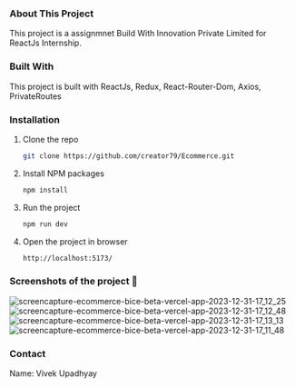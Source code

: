 ### About This Project
This project is a assignmnet Build With Innovation Private Limited for ReactJs Internship.

### Built With
This project is built with ReactJs, Redux,  React-Router-Dom, Axios, PrivateRoutes

### Installation
1. Clone the repo
   ```sh
   git clone https://github.com/creator79/Ecommerce.git
    ```
2. Install NPM packages
    ```sh
    npm install
    ```
3. Run the project
    ```sh
    npm run dev
    ```
4. Open the project in browser
    ```sh
    http://localhost:5173/
    ```

### Screenshots of the project 📸
![screencapture-ecommerce-bice-beta-vercel-app-2023-12-31-17_12_25](https://github.com/creator79/Ecommerce/assets/72148636/283492b6-2a27-4149-a44b-575221408707)
![screencapture-ecommerce-bice-beta-vercel-app-2023-12-31-17_12_48](https://github.com/creator79/Ecommerce/assets/72148636/aa9c51b7-a509-424f-8f00-4b96e39b2492)
![screencapture-ecommerce-bice-beta-vercel-app-2023-12-31-17_13_13](https://github.com/creator79/Ecommerce/assets/72148636/bebce6a2-3651-4416-996b-59013eac54ca)
![screencapture-ecommerce-bice-beta-vercel-app-2023-12-31-17_11_48](https://github.com/creator79/Ecommerce/assets/72148636/7f719f07-cadc-47d6-876b-be8ee441b22f)

### Contact
Name: Vivek Upadhyay


